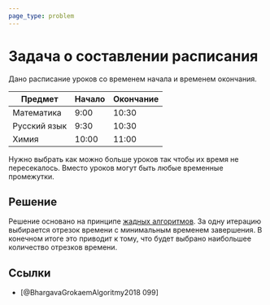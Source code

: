 ```yaml
---
page_type: problem
---
```


# Задача о составлении расписания

Дано расписание уроков со временем начала и временем окончания.

| Предмет      | Начало | Окончание |
|--------------|--------|-----------|
| Математика   | 9:00   | 10:30     |
| Русский язык | 9:30   | 10:30     |
| Химия        | 10:00  | 11:00     |
Нужно выбрать как можно больше уроков так чтобы их время не пересекалось. Вместо уроков могут быть любые временные промежутки.

## Решение

Решение основано на принципе [жадных алгоритмов]([[20221113183615]]). За одну итерацию выбирается отрезок времени с минимальным временем завершения. В конечном итоге это приводит к тому, что будет выбрано наибольшее количество отрезков времени.

## Ссылки

- [@BhargavaGrokaemAlgoritmy2018 099]